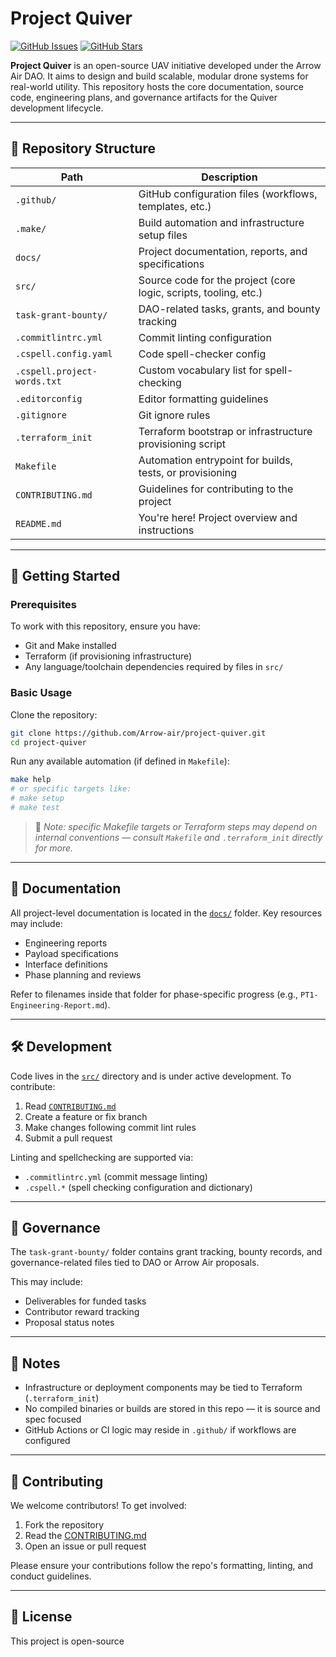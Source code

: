 # Project Quiver

[![GitHub Issues](https://img.shields.io/github/issues/Arrow-air/project-quiver)](https://github.com/Arrow-air/project-quiver/issues)
[![GitHub Stars](https://img.shields.io/github/stars/Arrow-air/project-quiver)](https://github.com/Arrow-air/project-quiver/stargazers)

**Project Quiver** is an open-source UAV initiative developed under the Arrow Air DAO. It aims to design and build scalable, modular drone systems for real-world utility. This repository hosts the core documentation, source code, engineering plans, and governance artifacts for the Quiver development lifecycle.

---

## 📁 Repository Structure

| Path                        | Description                                                      |
| --------------------------- | ---------------------------------------------------------------- |
| `.github/`                  | GitHub configuration files (workflows, templates, etc.)          |
| `.make/`                    | Build automation and infrastructure setup files                  |
| `docs/`                     | Project documentation, reports, and specifications               |
| `src/`                      | Source code for the project (core logic, scripts, tooling, etc.) |
| `task-grant-bounty/`        | DAO-related tasks, grants, and bounty tracking                   |
| `.commitlintrc.yml`         | Commit linting configuration                                     |
| `.cspell.config.yaml`       | Code spell-checker config                                        |
| `.cspell.project-words.txt` | Custom vocabulary list for spell-checking                        |
| `.editorconfig`             | Editor formatting guidelines                                     |
| `.gitignore`                | Git ignore rules                                                 |
| `.terraform_init`           | Terraform bootstrap or infrastructure provisioning script        |
| `Makefile`                  | Automation entrypoint for builds, tests, or provisioning         |
| `CONTRIBUTING.md`           | Guidelines for contributing to the project                       |
| `README.md`                 | You're here! Project overview and instructions                   |

---

## 🚀 Getting Started

### Prerequisites

To work with this repository, ensure you have:

* Git and Make installed
* Terraform (if provisioning infrastructure)
* Any language/toolchain dependencies required by files in `src/`

### Basic Usage

Clone the repository:

```bash
git clone https://github.com/Arrow-air/project-quiver.git
cd project-quiver
```

Run any available automation (if defined in `Makefile`):

```bash
make help
# or specific targets like:
# make setup
# make test
```

> 📌 *Note: specific Makefile targets or Terraform steps may depend on internal conventions — consult `Makefile` and `.terraform_init` directly for more.*

---

## 📄 Documentation

All project-level documentation is located in the [`docs/`](docs/) folder. Key resources may include:

* Engineering reports
* Payload specifications
* Interface definitions
* Phase planning and reviews

Refer to filenames inside that folder for phase-specific progress (e.g., `PT1-Engineering-Report.md`).

---

## 🛠 Development

Code lives in the [`src/`](src/) directory and is under active development. To contribute:

1. Read [`CONTRIBUTING.md`](CONTRIBUTING.md)
2. Create a feature or fix branch
3. Make changes following commit lint rules
4. Submit a pull request

Linting and spellchecking are supported via:

* `.commitlintrc.yml` (commit message linting)
* `.cspell.*` (spell checking configuration and dictionary)

---

## 💬 Governance

The `task-grant-bounty/` folder contains grant tracking, bounty records, and governance-related files tied to DAO or Arrow Air proposals.

This may include:

* Deliverables for funded tasks
* Contributor reward tracking
* Proposal status notes

---

## 📌 Notes

* Infrastructure or deployment components may be tied to Terraform (`.terraform_init`)
* No compiled binaries or builds are stored in this repo — it is source and spec focused
* GitHub Actions or CI logic may reside in `.github/` if workflows are configured

---

## 🤝 Contributing

We welcome contributors! To get involved:

1. Fork the repository
2. Read the [CONTRIBUTING.md](CONTRIBUTING.md)
3. Open an issue or pull request

Please ensure your contributions follow the repo's formatting, linting, and conduct guidelines.

---

## 📝 License

This project is open-source

